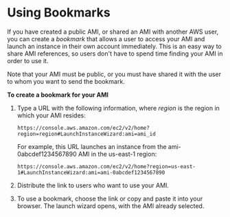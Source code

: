 # Using Bookmarks<a name="using-bookmarks"></a>

If you have created a public AMI, or shared an AMI with another AWS user, you can create a *bookmark* that allows a user to access your AMI and launch an instance in their own account immediately\. This is an easy way to share AMI references, so users don't have to spend time finding your AMI in order to use it\.

Note that your AMI must be public, or you must have shared it with the user to whom you want to send the bookmark\.

**To create a bookmark for your AMI**

1. Type a URL with the following information, where *region* is the region in which your AMI resides:

   ```
   https://console.aws.amazon.com/ec2/v2/home?region=region#LaunchInstanceWizard:ami=ami_id
   ```

   For example, this URL launches an instance from the ami\-0abcdef1234567890 AMI in the us\-east\-1 region:

   ```
   https://console.aws.amazon.com/ec2/v2/home?region=us-east-1#LaunchInstanceWizard:ami=ami-0abcdef1234567890
   ```

1. Distribute the link to users who want to use your AMI\.

1. To use a bookmark, choose the link or copy and paste it into your browser\. The launch wizard opens, with the AMI already selected\.